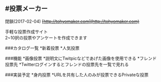 #投票メーカー
----
閉鎖(2017-02-04) ~~[http://tohyomaker.com](http://tohyomaker.com)~~

手軽な投票作成サイト  
2~10択の投票やアンケートを作成できます

###カタログ一覧
*新着投票
*人気投票

###機能
*画像投票
  *説明文にTwitpicなどであげた画像を使用できる
*フレンド投票先
  *Twitterログインするとフレンドの投票先を一覧で見れる

###実装予定
*身内投票
  *URLを共有した人のみが投票できるPrivateな投票
